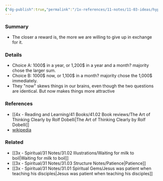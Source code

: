 ```yaml
---
{"dg-publish":true,"permalink":"/1x-references/11-notes/11-03-ideas/hyperbolic-discounting/","title":"Hyperbolic Discounting","created":"2022-12-23T00:04:06.000+03:00","updated":"2024-02-14T20:18:30.035+03:00"}
---
```



### Summary
- The closer a reward is, the more we are willing to give up in exchange for it.

### Details
- Choice A: 1000$ in a year, or 1,200$ in a year and a month? majority chose the larger sum.
- Choice B: 1000$ now, or 1,100$ in a month? majority chose the 1,000$ immediately.
- They "now" skews things in our brains, even though the two questions are identical. But now makes things more attractive

### References
- [[4x - Reading and Learning/41 Books/41.02 Book reviews/The Art of Thinking Clearly by Rolf Dobelli\|The Art of Thinking Clearly by Rolf Dobelli]]
- [wikipedia](https://en.wikipedia.org/wiki/Hyperbolic_discounting)

### Related
- [[3x - Spiritual/31 Notes/31.02 Illustrations/Waiting for milk to boil\|Waiting for milk to boil]]
- [[3x - Spiritual/31 Notes/31.03 Structure Notes/Patience\|Patience]]
- [[3x - Spiritual/31 Notes/31.01 Spiritual Gems/Jesus was patient when teaching his disciples\|Jesus was patient when teaching his disciples]]
